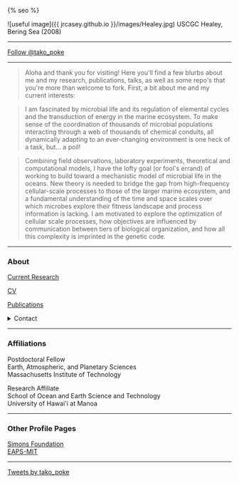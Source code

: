 {% seo %}

![useful image]({{ jrcasey.github.io }}/images/Healey.jpg)
USCGC Healey, Bering Sea (2008)
 - - -
<a href="https://twitter.com/tako_poke?ref_src=twsrc%5Etfw" class="twitter-follow-button" data-show-count="false">Follow @tako_poke</a><script async src="https://platform.twitter.com/widgets.js" charset="utf-8"></script>

 - - -

> Aloha and thank you for visiting! Here you'll find 
a few blurbs about me and my research, publications, talks,
as well as some repo's that you're more than welcome to fork. 
First, a bit about me and my current interests:

> I am fascinated by microbial life and its regulation of elemental 
cycles and the transduction of energy in the marine 
ecosystem. To make sense of the coordination of 
thousands of microbial populations interacting 
through a web of thousands of chemical conduits, all 
dynamically adapting to an ever-changing environment
is one heck of a task, but... a poil! 

> Combining field observations, laboratory 
experiments, theoretical and computational models, I 
have the lofty goal (or fool's errand) of working to build toward a 
mechanistic model of microbial life in the 
oceans. New theory is needed to bridge the gap from 
high-frequency cellular-scale 
processes to those of the larger marine ecosystem, 
and a fundamental understanding of the time and space 
scales over which microbes explore their fitness 
landscape and process information is 
lacking. I am motivated to explore the 
optimization of cellular scale processes, how objectives
are influenced by communication between 
tiers of biological organization, and how 
all this complexity is imprinted in the
genetic code.  

 - - -

### About
 
[Current Research](./Current_Research.md)

[CV](./docs/CV_20190604.pdf)

[Publications](./Publications.md)

<details><summary>Contact</summary>

jrcasey at hawaii.edu  
<br>
jrcasey at mit.edu  

</details>

 - - -

### Affiliations
Postdoctoral Fellow  
Earth, Atmospheric, and Planetary Sciences  
Massachusetts Institute of Technology  

Research Affiliate  
School of Ocean and Earth Science and Technology  
University of Hawai'i at Manoa  


 - - -
 
### Other Profile Pages  
[Simons Foundation](https://www.simonsfoundation.org/team/john-casey/)  
[EAPS-MIT](http://paocweb.mit.edu/people/jrcasey)  

 - - -
 
 <a class="twitter-timeline" href="https://twitter.com/tako_poke?ref_src=twsrc%5Etfw">Tweets by tako_poke</a> <script async src="https://platform.twitter.com/widgets.js" charset="utf-8"></script>